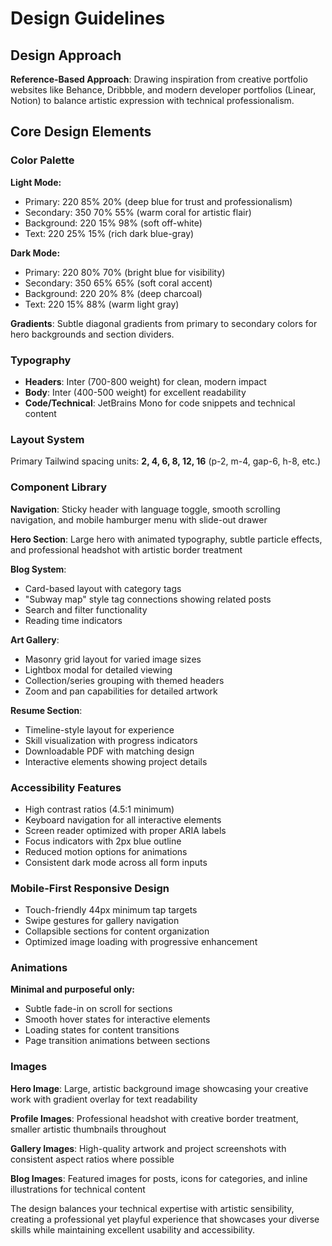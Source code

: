 # Design Guidelines

## Design Approach

**Reference-Based Approach**: Drawing inspiration from creative portfolio websites like Behance, Dribbble, and modern developer portfolios (Linear, Notion) to balance artistic expression with technical professionalism.

## Core Design Elements

### Color Palette

**Light Mode:**

- Primary: 220 85% 20% (deep blue for trust and professionalism)
- Secondary: 350 70% 55% (warm coral for artistic flair)
- Background: 220 15% 98% (soft off-white)
- Text: 220 25% 15% (rich dark blue-gray)

**Dark Mode:**

- Primary: 220 80% 70% (bright blue for visibility)
- Secondary: 350 65% 65% (soft coral accent)
- Background: 220 20% 8% (deep charcoal)
- Text: 220 15% 88% (warm light gray)

**Gradients**: Subtle diagonal gradients from primary to secondary colors for hero backgrounds and section dividers.

### Typography

- **Headers**: Inter (700-800 weight) for clean, modern impact
- **Body**: Inter (400-500 weight) for excellent readability
- **Code/Technical**: JetBrains Mono for code snippets and technical content

### Layout System

Primary Tailwind spacing units: **2, 4, 6, 8, 12, 16** (p-2, m-4, gap-6, h-8, etc.)

### Component Library

**Navigation**: Sticky header with language toggle, smooth scrolling navigation, and mobile hamburger menu with slide-out drawer

**Hero Section**: Large hero with animated typography, subtle particle effects, and professional headshot with artistic border treatment

**Blog System**:

- Card-based layout with category tags
- "Subway map" style tag connections showing related posts
- Search and filter functionality
- Reading time indicators

**Art Gallery**:

- Masonry grid layout for varied image sizes
- Lightbox modal for detailed viewing
- Collection/series grouping with themed headers
- Zoom and pan capabilities for detailed artwork

**Resume Section**:

- Timeline-style layout for experience
- Skill visualization with progress indicators
- Downloadable PDF with matching design
- Interactive elements showing project details

### Accessibility Features

- High contrast ratios (4.5:1 minimum)
- Keyboard navigation for all interactive elements
- Screen reader optimized with proper ARIA labels
- Focus indicators with 2px blue outline
- Reduced motion options for animations
- Consistent dark mode across all form inputs

### Mobile-First Responsive Design

- Touch-friendly 44px minimum tap targets
- Swipe gestures for gallery navigation
- Collapsible sections for content organization
- Optimized image loading with progressive enhancement

### Animations

**Minimal and purposeful only:**

- Subtle fade-in on scroll for sections
- Smooth hover states for interactive elements
- Loading states for content transitions
- Page transition animations between sections

### Images

**Hero Image**: Large, artistic background image showcasing your creative work with gradient overlay for text readability

**Profile Images**: Professional headshot with creative border treatment, smaller artistic thumbnails throughout

**Gallery Images**: High-quality artwork and project screenshots with consistent aspect ratios where possible

**Blog Images**: Featured images for posts, icons for categories, and inline illustrations for technical content

The design balances your technical expertise with artistic sensibility, creating a professional yet playful experience that showcases your diverse skills while maintaining excellent usability and accessibility.
